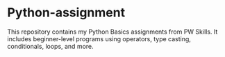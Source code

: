 # Python-assignment
This repository contains my Python Basics assignments from PW Skills. It includes beginner-level programs using operators, type casting, conditionals, loops, and more.
